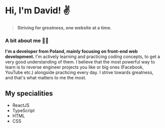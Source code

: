 # Hi, I'm David! ✌️

> __Striving for greatness, one website at a time.__

### A bit about me 👨‍💻
__I'm a developer from Poland, mainly focusing on front-end web development.__
I'm actively learning and practicing coding concepts, to get a very good understanding of them. I believe that the most powerful way to learn is to reverse engineer projects you like or big ones (Facebook, YouTube etc.) alongside practicing every day. I strive towards greatness, and that's what matters to me the most.

## My specialities
- ReactJS
- TypeScript
- HTML
- CSS
